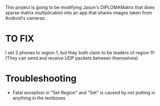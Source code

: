 This project is going to be modifying Jason's DIPLOMAMatrix that does sparse matrix multiplication into an app that shares images taken from Android's cameras.

TO FIX
=========
I set 2 phones to region 1, but they both claim to be leaders of region 1!!  (They can send and receive UDP packets between themselves)

Troubleshooting
============

* Fatal exception in "Set Region" and "Set" is caused by not putting in anything in the textboxes

